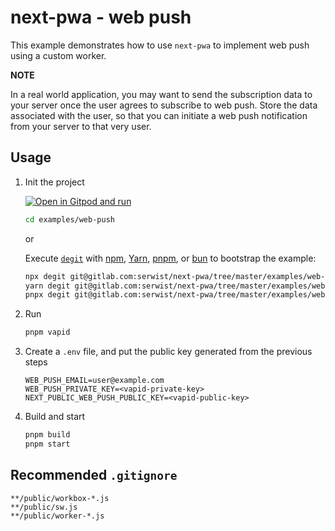 # next-pwa - web push

This example demonstrates how to use `next-pwa` to implement web push using a custom worker.

**NOTE**

In a real world application, you may want to send the subscription data to your server once the user agrees to subscribe to web push. Store the data associated with the user, so that you can initiate a web push notification from your server to that very user.

## Usage

1. Init the project

   [![Open in Gitpod and run](https://img.shields.io/badge/Open%20In-Gitpod.io-%231966D2?style=for-the-badge&logo=gitpod)](https://gitpod.io/#https://gitlab.com/serwist/next-pwa/)

   ```bash
   cd examples/web-push
   ```

   or

   Execute [`degit`](https://github.com/Rich-Harris/degit) with [npm](https://docs.npmjs.com/cli/init), [Yarn](https://yarnpkg.com/lang/en/docs/cli/create/), [pnpm](https://pnpm.io), or [bun](https://bun.sh) to bootstrap the example:

   ```bash
   npx degit git@gitlab.com:serwist/next-pwa/tree/master/examples/web-push web-push-app
   yarn degit git@gitlab.com:serwist/next-pwa/tree/master/examples/web-push web-push-app
   pnpx degit git@gitlab.com:serwist/next-pwa/tree/master/examples/web-push web-push-app
   ```

1. Run

   ```bash
   pnpm vapid
   ```

1. Create a `.env` file, and put the public key generated from the previous steps

   ```shell
   WEB_PUSH_EMAIL=user@example.com
   WEB_PUSH_PRIVATE_KEY=<vapid-private-key>
   NEXT_PUBLIC_WEB_PUSH_PUBLIC_KEY=<vapid-public-key>
   ```

1. Build and start

   ```bash
   pnpm build
   pnpm start
   ```

## Recommended `.gitignore`

```gitignore
**/public/workbox-*.js
**/public/sw.js
**/public/worker-*.js
```
